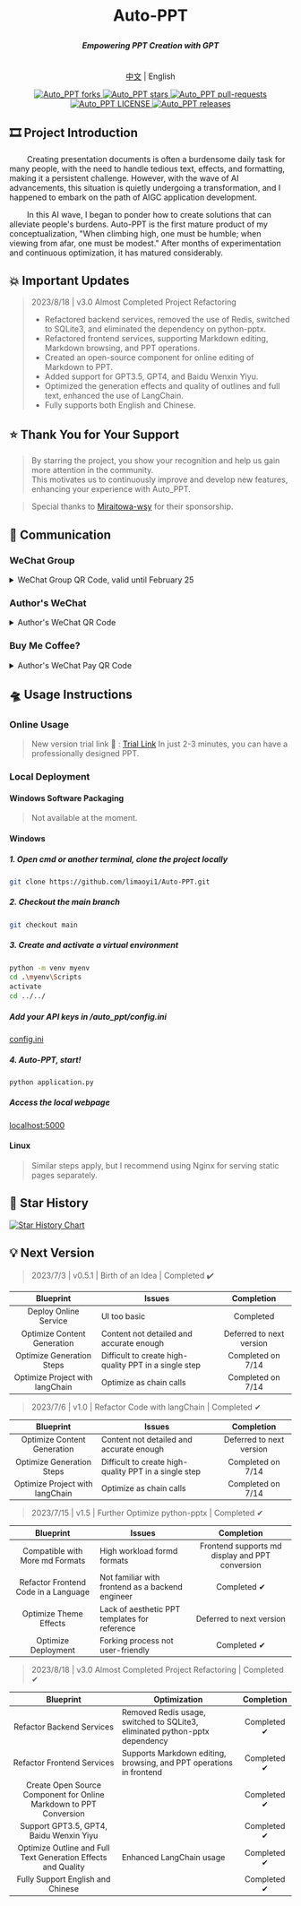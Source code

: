 # <p align="center">Auto-PPT</p>

#### <p align="center"><i>Empowering PPT Creation with GPT</i></p>

<p align="center">
<br> <a href="Readme.md">中文</a> | English
</p>

<p align="center">
<a href="https://github.com/limaoyi1/Auto_PPT/fork" target="blank">
<img src="https://img.shields.io/github/forks/limaoyi1/Auto_PPT?style=for-the-badge" alt="Auto_PPT forks"/>
</a>

<a href="https://github.com/limaoyi1/Auto_PPT/stargazers" target="blank">
<img src="https://img.shields.io/github/stars/limaoyi1/Auto_PPT?style=for-the-badge" alt="Auto_PPT stars"/>
</a>
<a href="https://github.com/limaoyi1/Auto_PPT/pulls" target="blank">
<img src="https://img.shields.io/github/issues-pr/limaoyi1/Auto_PPT?style=for-the-badge" alt="Auto_PPT pull-requests"/>
</a>
<a href='https://github.com/limaoyi1/Auto_PPT/blob/main/LICENSE'>
<img src='https://img.shields.io/github/license/limaoyi1/Auto_PPT?&label=Latest&style=for-the-badge' alt="Auto_PPT LICENSE">
</a>
<a href='https://github.com/limaoyi1/Auto_PPT/releases'>
<img src='https://img.shields.io/github/release/limaoyi1/Auto_PPT?&label=Latest&style=for-the-badge' alt="Auto_PPT releases">
</a>
</p>


[//]: # (https://github.com/ikatyang/emoji-cheat-sheet Emoji Repository)

## 🎞️ Project Introduction

&nbsp;&nbsp;&nbsp;&nbsp;&nbsp;&nbsp;&nbsp;&nbsp;Creating presentation documents is often a burdensome daily task for many people, with the need to handle tedious text, effects, and formatting, making it a persistent challenge. However, with the wave of AI advancements, this situation is quietly undergoing a transformation, and I happened to embark on the path of AIGC application development.

&nbsp;&nbsp;&nbsp;&nbsp;&nbsp;&nbsp;&nbsp;&nbsp;In this AI wave, I began to ponder how to create solutions that can alleviate people's burdens. Auto-PPT is the first mature product of my conceptualization, "When climbing high, one must be humble; when viewing from afar, one must be modest." After months of experimentation and continuous optimization, it has matured considerably.

## 💥 Important Updates

> 2023/8/18 | v3.0 Almost Completed Project Refactoring
> - Refactored backend services, removed the use of Redis, switched to SQLite3, and eliminated the dependency on python-pptx.
> - Refactored frontend services, supporting Markdown editing, Markdown browsing, and PPT operations.
> - Created an open-source component for online editing of Markdown to PPT.
> - Added support for GPT3.5, GPT4, and Baidu Wenxin Yiyu.
> - Optimized the generation effects and quality of outlines and full text, enhanced the use of LangChain.
> - Fully supports both English and Chinese.

## ⭐ Thank You for Your Support

> By starring the project, you show your recognition and help us gain more attention in the community.\
> This motivates us to continuously improve and develop new features, enhancing your experience with Auto_PPT.

> Special thanks to [Miraitowa-wsy](https://github.com/Miraitowa-wsy) for their sponsorship.

## 🤝 Communication

### WeChat Group
<details>
  <summary>WeChat Group QR Code, valid until February 25</summary>

  ![WeChat](./static/ql_0825.jpg)
</details>

### Author's WeChat
<details>
  <summary>Author's WeChat QR Code</summary>

  ![WeChat](./static/lmy_wx.jpg)
</details>

### Buy Me Coffee?
<details>
  <summary>Author's WeChat Pay QR Code</summary>

  ![WeChat](./static/lmy_jz.jpg)
</details>

## 🛸 Usage Instructions

### Online Usage

> New version trial link 🔗 : [Trial Link](http://www.limaoyi.top:4399/#) In just 2-3 minutes, you can have a professionally designed PPT.

### Local Deployment

#### Windows Software Packaging
> Not available at the moment.

#### Windows
##### 1. Open cmd or another terminal, clone the project locally
```bash
git clone https://github.com/limaoyi1/Auto-PPT.git
```
##### 2. Checkout the main branch
```bash
git checkout main 
```
##### 3. Create and activate a virtual environment
```bash
python -m venv myenv
cd .\myenv\Scripts
activate
cd ../../
```
##### Add your API keys in /auto_ppt/config.ini
[config.ini](./auto_ppt/config.ini)

##### 4. Auto-PPT, start!
```bash
python application.py
```
##### Access the local webpage
[localhost:5000](http://localhost:5000/)

#### Linux
> Similar steps apply, but I recommend using Nginx for serving static pages separately.

## 🌟 Star History

[![Star History Chart](https://api.star-history.com/svg?repos=limaoyi1/Auto_PPT&type=Timeline)](https://star-history.com/#limaoyi1/Auto_PPT&Timeline)

## 💡 Next Version

> 2023/7/3 | v0.5.1 | Birth of an Idea | Completed ✔️
>

| Blueprint | Issues              | Completion |
|:---------:|---------------------|:----------:|
| Deploy Online Service | UI too basic       | Completed |
| Optimize Content Generation | Content not detailed and accurate enough | Deferred to next version |
| Optimize Generation Steps | Difficult to create high-quality PPT in a single step | Completed on 7/14 |
| Optimize Project with langChain | Optimize as chain calls | Completed on 7/14 |

> 2023/7/6 | v1.0 | Refactor Code with langChain | Completed ✔
>

| Blueprint | Issues | Completion |
|:---------:|--------|:----------:|
| Optimize Content Generation | Content not detailed and accurate enough | Deferred to next version |
| Optimize Generation Steps | Difficult to create high-quality PPT in a single step | Completed on 7/14 |
| Optimize Project with langChain | Optimize as chain calls | Completed on 7/14 |

> 2023/7/15 | v1.5 | Further Optimize python-pptx | Completed ✔
>

| Blueprint | Issues | Completion |
|:---------:|--------|:----------:|
| Compatible with More md Formats | High workload formd formats | Frontend supports md display and PPT conversion |
| Refactor Frontend Code in a Language | Not familiar with frontend as a backend engineer | Completed ✔ |
| Optimize Theme Effects | Lack of aesthetic PPT templates for reference | Deferred to next version |
| Optimize Deployment | Forking process not user-friendly | Completed ✔ |

> 2023/8/18 | v3.0 Almost Completed Project Refactoring | Completed ✔
>

| Blueprint | Optimization | Completion |
|:---------:|--------------|:----------:|
| Refactor Backend Services | Removed Redis usage, switched to SQLite3, eliminated python-pptx dependency | Completed ✔ |
| Refactor Frontend Services | Supports Markdown editing, browsing, and PPT operations in frontend | Completed ✔ |
| Create Open Source Component for Online Markdown to PPT Conversion | | Completed ✔ |
| Support GPT3.5, GPT4, Baidu Wenxin Yiyu | | Completed ✔ |
| Optimize Outline and Full Text Generation Effects and Quality | Enhanced LangChain usage | Completed ✔ |
| Fully Support English and Chinese | | Completed ✔ |